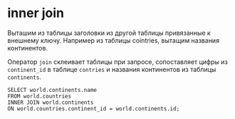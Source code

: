 # inner join
Выташим из таблицы заголовки из другой таблицы привязанные к внешнему ключу. Например из таблицы cointries, вытащим названия континентов.

Оператор `join` склеивает таблицы при запросе, сопоставляет цифры из `continent_id` в таблице `contries` и названия континентов из таблицы `continents`.

    SELECT world.continents.name
    FROM world.countries
    INNER JOIN world.continents
    ON world.countries.continent_id = world.continents.id;
